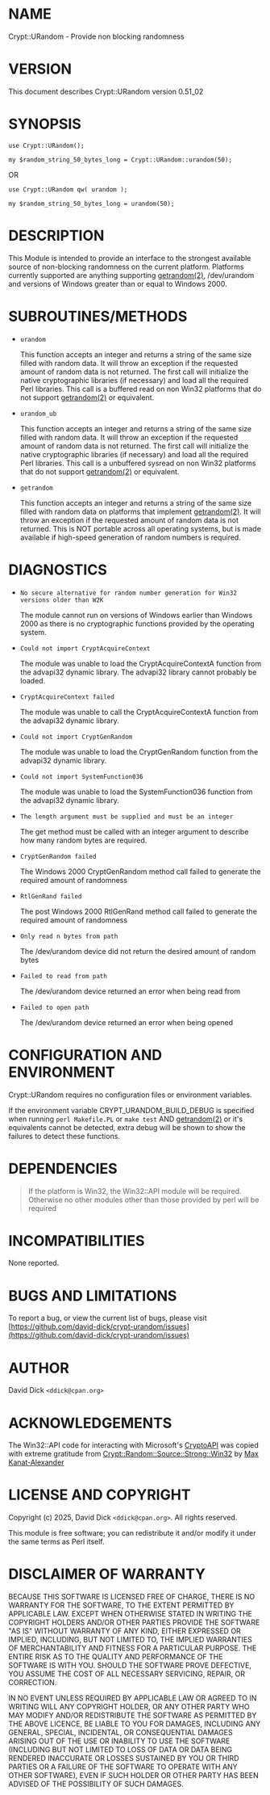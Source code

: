 # NAME

Crypt::URandom - Provide non blocking randomness

# VERSION

This document describes Crypt::URandom version 0.51\_02

# SYNOPSIS

    use Crypt::URandom();

    my $random_string_50_bytes_long = Crypt::URandom::urandom(50);

OR

    use Crypt::URandom qw( urandom );

    my $random_string_50_bytes_long = urandom(50);

# DESCRIPTION

This Module is intended to provide
an interface to the strongest available source of non-blocking 
randomness on the current platform.  Platforms currently supported are
anything supporting [getrandom(2)](http://man.he.net/man2/getrandom), /dev/urandom and versions of Windows greater
than or equal to Windows 2000.

# SUBROUTINES/METHODS

- `urandom`

    This function accepts an integer and returns a string of the same size
    filled with random data. It will throw an exception if the requested amount of
    random data is not returned. The first call will initialize the native
    cryptographic libraries (if necessary) and load all the required Perl libraries.
    This call is a buffered read on non Win32 platforms that do not support [getrandom(2)](http://man.he.net/man2/getrandom)
    or equivalent.

- `urandom_ub`

    This function accepts an integer and returns a string of the same size
    filled with random data.  It will throw an exception if the requested amount of
    random data is not returned.  The first call will initialize the native
    cryptographic libraries (if necessary) and load all the required Perl libraries.
    This call is a unbuffered sysread on non Win32 platforms that do not support
    [getrandom(2)](http://man.he.net/man2/getrandom) or equivalent.

- `getrandom`

    This function accepts an integer and returns a string of the same size
    filled with random data on platforms that implement [getrandom(2)](http://man.he.net/man2/getrandom).
    It will throw an exception if the requested amount of random data is not returned.
    This is NOT portable across all operating systems, but is made available if
    high-speed generation of random numbers is required.

# DIAGNOSTICS

- `No secure alternative for random number generation for Win32 versions older than W2K`

    The module cannot run on versions of Windows earlier than Windows 2000 as there is no
    cryptographic functions provided by the operating system.

- `Could not import CryptAcquireContext`

    The module was unable to load the CryptAcquireContextA function from the 
    advapi32 dynamic library.  The advapi32 library cannot probably be loaded.

- `CryptAcquireContext failed`

    The module was unable to call the CryptAcquireContextA function from the
    advapi32 dynamic library.

- `Could not import CryptGenRandom`

    The module was unable to load the CryptGenRandom function from the 
    advapi32 dynamic library.

- `Could not import SystemFunction036`

    The module was unable to load the SystemFunction036 function from the 
    advapi32 dynamic library.

- `The length argument must be supplied and must be an integer`

    The get method must be called with an integer argument to describe how many
    random bytes are required.

- `CryptGenRandom failed`

    The Windows 2000 CryptGenRandom method call failed to generate the required
    amount of randomness

- `RtlGenRand failed`

    The post Windows 2000 RtlGenRand method call failed to generate the required
    amount of randomness

- `Only read n bytes from path`

    The /dev/urandom device did not return the desired amount of random bytes

- `Failed to read from path`

    The /dev/urandom device returned an error when being read from

- `Failed to open path`

    The /dev/urandom device returned an error when being opened

# CONFIGURATION AND ENVIRONMENT

Crypt::URandom requires no configuration files or environment variables.

If the environment variable CRYPT\_URANDOM\_BUILD\_DEBUG is specified when
running `perl Makefile.PL` or `make test` AND [getrandom(2)](http://man.he.net/man2/getrandom) or it's
equivalents cannot be detected, extra debug will be shown to show the
failures to detect these functions.

# DEPENDENCIES

> If the platform is Win32, the Win32::API module will be required.  Otherwise
> no other modules other than those provided by perl will be required

# INCOMPATIBILITIES

None reported.

# BUGS AND LIMITATIONS

To report a bug, or view the current list of bugs, please visit [https://github.com/david-dick/crypt-urandom/issues](https://github.com/david-dick/crypt-urandom/issues)

# AUTHOR

David Dick  `<ddick@cpan.org>`

# ACKNOWLEDGEMENTS

The Win32::API code for interacting with Microsoft's [CryptoAPI](https://en.wikipedia.org/wiki/Microsoft_CryptoAPI) was copied with extreme
gratitude from [Crypt::Random::Source::Strong::Win32](https://metacpan.org/pod/Crypt%3A%3ARandom%3A%3ASource%3A%3AStrong%3A%3AWin32) by [Max Kanat-Alexander](https://metacpan.org/author/MKANAT)

# LICENSE AND COPYRIGHT

Copyright (c) 2025, David Dick `<ddick@cpan.org>`. All rights reserved.

This module is free software; you can redistribute it and/or
modify it under the same terms as Perl itself.

# DISCLAIMER OF WARRANTY

BECAUSE THIS SOFTWARE IS LICENSED FREE OF CHARGE, THERE IS NO WARRANTY
FOR THE SOFTWARE, TO THE EXTENT PERMITTED BY APPLICABLE LAW. EXCEPT WHEN
OTHERWISE STATED IN WRITING THE COPYRIGHT HOLDERS AND/OR OTHER PARTIES
PROVIDE THE SOFTWARE "AS IS" WITHOUT WARRANTY OF ANY KIND, EITHER
EXPRESSED OR IMPLIED, INCLUDING, BUT NOT LIMITED TO, THE IMPLIED
WARRANTIES OF MERCHANTABILITY AND FITNESS FOR A PARTICULAR PURPOSE. THE
ENTIRE RISK AS TO THE QUALITY AND PERFORMANCE OF THE SOFTWARE IS WITH
YOU. SHOULD THE SOFTWARE PROVE DEFECTIVE, YOU ASSUME THE COST OF ALL
NECESSARY SERVICING, REPAIR, OR CORRECTION.

IN NO EVENT UNLESS REQUIRED BY APPLICABLE LAW OR AGREED TO IN WRITING
WILL ANY COPYRIGHT HOLDER, OR ANY OTHER PARTY WHO MAY MODIFY AND/OR
REDISTRIBUTE THE SOFTWARE AS PERMITTED BY THE ABOVE LICENCE, BE
LIABLE TO YOU FOR DAMAGES, INCLUDING ANY GENERAL, SPECIAL, INCIDENTAL,
OR CONSEQUENTIAL DAMAGES ARISING OUT OF THE USE OR INABILITY TO USE
THE SOFTWARE (INCLUDING BUT NOT LIMITED TO LOSS OF DATA OR DATA BEING
RENDERED INACCURATE OR LOSSES SUSTAINED BY YOU OR THIRD PARTIES OR A
FAILURE OF THE SOFTWARE TO OPERATE WITH ANY OTHER SOFTWARE), EVEN IF
SUCH HOLDER OR OTHER PARTY HAS BEEN ADVISED OF THE POSSIBILITY OF
SUCH DAMAGES.
